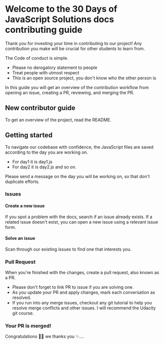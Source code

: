 # Welcome to the 30 Days of JavaScript Solutions docs contributing guide

Thank you for investing your time in contributing to our project! Any contribution you make will be crucial for other students to learn from.

The Code of conduct is simple.

- Please no derogatory statement to people
- Treat people with utmost respect
- This is an open source project, you don't know who the other person is

In this guide you will get an overview of the contribution workflow from opening an issue, creating a PR, reviewing, and merging the PR.

## New contributor guide

To get an overview of the project, read the README.

## Getting started

To navigate our codebase with confidence, the JavaScript files are saved according to the day you are working on.

- For day1 it is day1.js
- For day2 it is day2.js and so on.

Please send a message on the day you will be working on, so that don't duplicate efforts.

### Issues

#### Create a new issue

If you spot a problem with the docs, search if an issue already exists. If a related issue doesn't exist, you can open a new issue using a relevant issue form.

#### Solve an issue

Scan through our existing issues to find one that interests you.

### Pull Request

When you're finished with the changes, create a pull request, also known as a PR.

- Please don't forget to link PR to issue if you are solving one.
- As you update your PR and apply changes, mark each conversation as resolved.
- If you run into any merge issues, checkout any git tutorial to help you resolve merge conflicts and other issues. I will recommend the Udacity git course.

### Your PR is merged!

Congratulations 🎉🎉 we thanks you ✨....
